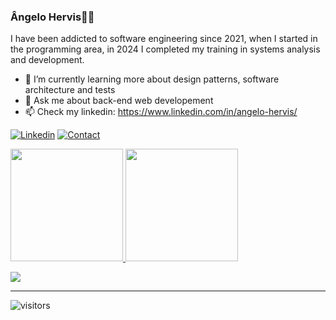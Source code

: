 ### Ângelo Hervis👨‍💻

I have been addicted to software engineering since 2021, when I started in the programming area, in 2024 I completed my training in systems analysis and development.

- 🌱 I’m currently learning more about design patterns, software architecture and tests
- 💬 Ask me about back-end web developement
- 📫 Check my linkedin: https://www.linkedin.com/in/angelo-hervis/

[![Linkedin](https://img.shields.io/badge/Linkedin-blue?style=for-the-badge)](https://www.linkedin.com/in/angelo-hervis)
[![Contact](https://img.shields.io/badge/GMAIL-yellow?style=for-the-badge&logoColor=white)](mailto:angelo.hervis@gmail.com)

<div>
  <a href="https://github.com/angelohervis">
  <img height="180em" src="https://github-readme-stats.vercel.app/api?username=angelohervis&show_icons=true&theme=merko&include_all_commits=true&count_private=true"/>
  <img height="180em" src="https://github-readme-stats.vercel.app/api/top-langs/?username=angelohervis&layout=compact&langs_count=7&theme=merko"/>
</div>

<p align="left">
  <a href="https://skillicons.dev">
    <img src="https://skillicons.dev/icons?i=cs,dotnet,git,github,java,py,mysql,postman,rider,docker,azure" />
  </a>
</p>

 ---

![visitors](https://visitor-badge.laobi.icu/badge?page_id=angelohervis.README)
